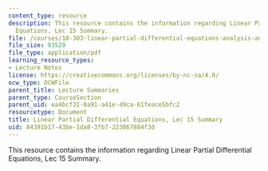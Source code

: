 ```yaml
---
content_type: resource
description: This resource contains the information regarding Linear Partial Differential
  Equations, Lec 15 Summary.
file: /courses/18-303-linear-partial-differential-equations-analysis-and-numerics-fall-2014/84391b1743be1da83fb7223867884f3d_MIT18_303F14_Lecture15.pdf
file_size: 93529
file_type: application/pdf
learning_resource_types:
- Lecture Notes
license: https://creativecommons.org/licenses/by-nc-sa/4.0/
ocw_type: OCWFile
parent_title: Lecture Summaries
parent_type: CourseSection
parent_uid: ea4bcf31-0a91-a41e-49ca-61feace5bfc2
resourcetype: Document
title: Linear Partial Differential Equations, Lec 15 Summary
uid: 84391b17-43be-1da8-3fb7-223867884f3d
---
```

This resource contains the information regarding Linear Partial Differential Equations, Lec 15 Summary.